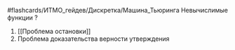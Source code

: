 #flashcards/ИТМО_гейдев/Дискретка/Машина_Тьюринга
Невычислимые функции
?
1. [[Проблема остановки]]
2. Проблема доказательства верности утверждения

